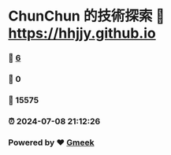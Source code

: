 # ChunChun 的技術探索 :link: https://hhjjy.github.io 
### :page_facing_up: [6](https://hhjjy.github.io/tag.html) 
### :speech_balloon: 0 
### :hibiscus: 15575 
### :alarm_clock: 2024-07-08 21:12:26 
### Powered by :heart: [Gmeek](https://github.com/Meekdai/Gmeek)
